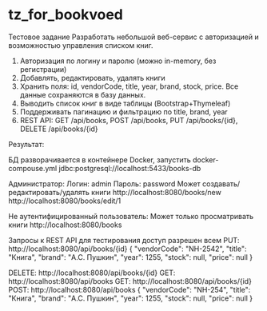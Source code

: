 # tz_for_bookvoed
Тестовое задание
Разработать небольшой веб-сервис с авторизацией и возможностью управления списком книг.

1. Авторизация по логину и паролю (можно in-memory, без регистрации)
2. Добавлять, редактировать, удалять книги
3. Хранить поля: id, vendorCode, title, year, brand, stock, price. Все данные сохраняются в базу данных.
4. Выводить список книг в виде таблицы (Bootstrap+Thymeleaf)
5. Поддерживать пагинацию и фильтрацию по title, brand, year
6. REST API: GET /api/books, POST /api/books, PUT /api/books/{id}, DELETE /api/books/{id}

Результат:

БД разворачивается в контейнере Docker, запустить docker-compouse.yml
jdbc:postgresql://localhost:5433/books-db

Администратор:
Логин: admin
Пароль: password
Может создавать/редактировать/удалять книги
http://localhost:8080/books/new
http://localhost:8080/books/edit/1

Не аутентифицированный пользователь:
Может только просматривать книги
http://localhost:8080/books



Запросы к REST API для тестирования доступ разрешен всем
PUT: http://localhost:8080/api/books/{id}
{
"vendorCode": "NH-2542",
"title": "Книга",
"brand": "А.С. Пушкин",
"year": 1255,
"stock": null,
"price": null
}

DELETE: http://localhost:8080/api/books/{id}
GET: http://localhost:8080/api/books
GET: http://localhost:8080/api/books/{id}
POST: http://localhost:8080/api/books
{
"vendorCode": "NH-254",
"title": "Книга",
"brand": "А.С. Пушкин",
"year": 1255,
"stock": null,
"price": null
}